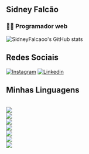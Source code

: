 ## Sidney Falcão
### 👨‍💻 Programador web

![SidneyFalcaoo's GitHub stats](https://github-readme-stats.vercel.app/api?username=SidneyFalcaoo&show_icons=true&theme=dracula)

## Redes Sociais
[![Instagram](https://img.shields.io/badge/Instagram-E4405F?style=for-the-badge&logo=instagram&logoColor=white)](https://www.instagram.com/sidneyfalcaoo/)
[![Linkedin](https://img.shields.io/badge/LinkedIn-0077B5?style=for-the-badge&logo=linkedin&logoColor=white)](https://www.linkedin.com/in/sidney-oliveira-falc%C3%A3o-751949266/)

## Minhas Linguagens

<div style="display:inline_block"> <br/>
<div>
  <img src="https://img.shields.io/badge/HTML5-E34F26?style=for-the-badge&logo=html5&logoColor=white" />
</div>
<div>
  <img src="https://img.shields.io/badge/CSS3-1572B6?style=for-the-badge&logo=css3&logoColor=white" />
</div>
<div>
  <img src="https://img.shields.io/badge/Sass-CC6699?style=for-the-badge&logo=sass&logoColor=white" />
</div>
<div>
  <img src="https://img.shields.io/badge/React-20232A?style=for-the-badge&logo=react&logoColor=61DAFB" >
</div>
<div>
  <img src="https://img.shields.io/badge/JavaScript-323330?style=for-the-badge&logo=javascript&logoColor=F7DF1E" >
</div>
<div>
  <img src="https://img.shields.io/badge/React-20232A?style=for-the-badge&logo=react&logoColor=61DAFB" >
</div>
<div>
  <img src="https://img.shields.io/badge/MySQL-00000F?style=for-the-badge&logo=mysql&logoColor=white" >
</div>
</div>
